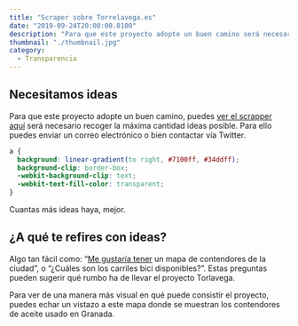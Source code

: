 ```yaml
---
title: "Scraper sobre Torrelavega.es"
date: "2019-09-24T20:00:00.0100"
description: "Para que este proyecto adopte un buen camino será necesario recoger la máxima cantidad ideas posible. Para ello puedes enviar un correo electrónico o bien contactar vía Twitter."
thumbnail: "./thumbnail.jpg"
category:
  - Transparencia
---
```


## Necesitamos ideas

Para que este proyecto adopte un buen camino, puedes [ver el scrapper aquí](/torrelavega) será necesario recoger la máxima cantidad ideas posible. Para ello puedes enviar un correo electrónico o bien contactar vía Twitter.

```css
a {
  background: linear-gradient(to right, #7100ff, #34ddff);
  background-clip: border-box;
  -webkit-background-clip: text;
  -webkit-text-fill-color: transparent;
}
```

Cuantas más ideas haya, mejor.

## ¿A qué te refires con ideas?

Algo tan fácil como: “[Me gustaría tener](https://www.firefox.es) un mapa de contendores de la ciudad”, o “¿Cuáles son los carriles bici disponibles?”. Estas preguntas pueden sugerir qué rumbo ha de llevar el proyecto Torlavega.

Para ver de una manera más visual en qué puede consistir el proyecto, puedes echar un vistazo a este mapa donde se muestran los contendores de aceite usado en Granada.
